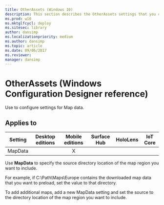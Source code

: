 ```yaml
---
title: OtherAssets (Windows 10)
description: This section describes the OtherAssets settings that you can configure in provisioning packages for Windows 10 using Windows Configuration Designer.
ms.prod: w10
ms.mktglfcycl: deploy
ms.sitesec: library
author: dansimp
ms.localizationpriority: medium
ms.author: dansimp
ms.topic: article
ms.date: 09/06/2017
ms.reviewer:
manager: dansimp
---
```


# OtherAssets (Windows Configuration Designer reference)

Use to configure settings for Map data.

## Applies to

| Setting   | Desktop editions | Mobile editions | Surface Hub | HoloLens | IoT Core |
| --- | :---: | :---: | :---: | :---: | :---: |
| MapData |   | X |  |  |  |

Use **MapData** to specify the source directory location of the map region you want to include.

For example, if C:\Path\Maps\Europe contains the downloaded map data that you want to preload, set the value to that directory.

To add additional maps, add a new MapData setting and set the source to the directory location of the map region you want to include.
